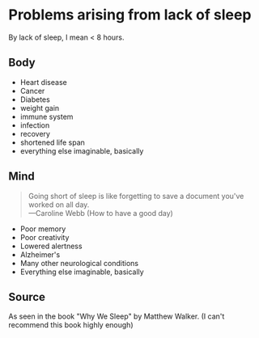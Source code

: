﻿# Problems arising from lack of sleep

By lack of sleep, I mean < 8 hours.

## Body

* Heart disease
* Cancer
* Diabetes
* weight gain
* immune system
* infection
* recovery
* shortened life span
* everything else imaginable, basically

## Mind

> Going short of sleep is like forgetting to save a document you've worked on all day.
> <br />&mdash;Caroline Webb (How to have a good day)

* Poor memory
* Poor creativity
* Lowered alertness
* Alzheimer's
* Many other neurological conditions
* Everything else imaginable, basically

## Source

As seen in the book "Why We Sleep" by Matthew Walker. (I can't recommend this book highly enough)